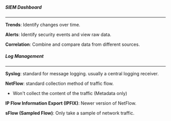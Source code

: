 
##### SIEM Dashboard
---
**Trends**: Identify changes over time.

**Alerts**: Identify security events and view raw data.

**Correlation**: Combine and compare data from different sources.


##### Log Management
---
**Syslog**: standard for message logging. usually a central logging receiver.

**NetFlow**: standard collection method of traffic flow.
- Won't collect the content of the traffic (Metadata only)

**IP Flow Information Export (IPFIX)**: Newer version of NetFlow.

**sFlow (Sampled Flow)**: Only take a sample of network traffic.